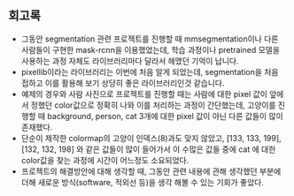 ## 회고록

- 그동안 segmentation 관련 프로젝트를 진행할 때 mmsegmentation이나 다른 사람들이 구현한 mask-rcnn을 이용했었는데, 학습 과정이나 pretrained 모델을 사용하는 과정 자체도 라이브러리마다 달라서 헤맸던 기억이 납니다.
- pixellib이라는 라이브러리는 이번에 처음 알게 되었는데, segmentation을 처음 접하고 이를 활용해 보기 상당히 좋은 라이브러리인것 같습니다.
- 예제의 경우와 사람 사진으로 프로젝트를 진행할 때는 사람에 대한 pixel 값이 앞에서 정했던 color값으로 정확히 나와 이를 처리하는 과정이 간단했는데, 고양이를 진행할 때 background, person, cat 3개에 대한 pixel 값이 아닌 다른 값들이 많이 존재했다.
- 단순이 제작한 colormap의 고양이 인덱스(8)과도 맞지 않았고, [133, 133, 199], [132, 132, 198] 와 같은 값들이 많이 들어가서 이 수많은 값들 중에 cat 에 대한 color값을 찾는 과정에 시간이 어느정도 소요되었다.
- 프로젝트의 해결방안에 대해 생각할 때, 그동안 관련 내용에 관해 생각했던 부분에 더해 새로운 방식(software, 적외선 등)을 생각 해볼 수 있는 기회가 좋았다.

